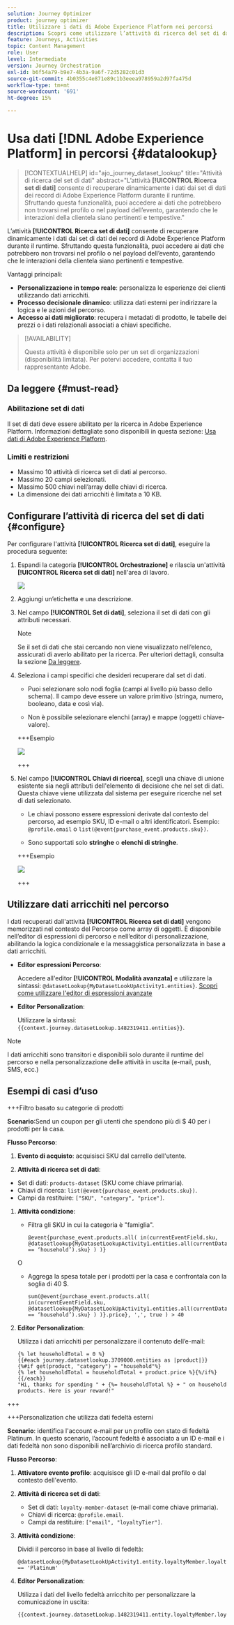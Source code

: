 ```yaml
---
solution: Journey Optimizer
product: journey optimizer
title: Utilizzare i dati di Adobe Experience Platform nei percorsi
description: Scopri come utilizzare l’attività di ricerca del set di dati in Adobe Journey Optimizer per arricchire i percorsi di clienti con dati esterni provenienti da Adobe Experience Platform.
feature: Journeys, Activities
topic: Content Management
role: User
level: Intermediate
version: Journey Orchestration
exl-id: b6f54a79-b9e7-4b3a-9a6f-72d5282c01d3
source-git-commit: 4b0355c4e871e89c1b3eeea978959a2d97fa475d
workflow-type: tm+mt
source-wordcount: '691'
ht-degree: 15%

---
```


# Usa dati [!DNL Adobe Experience Platform] in percorsi {#datalookup}

>[!CONTEXTUALHELP]
>id="ajo_journey_dataset_lookup"
>title="Attività di ricerca del set di dati"
>abstract="L’attività **[!UICONTROL Ricerca set di dati]** consente di recuperare dinamicamente i dati dai set di dati dei record di Adobe Experience Platform durante il runtime. Sfruttando questa funzionalità, puoi accedere ai dati che potrebbero non trovarsi nel profilo o nel payload dell’evento, garantendo che le interazioni della clientela siano pertinenti e tempestive."

L’attività **[!UICONTROL Ricerca set di dati]** consente di recuperare dinamicamente i dati dai set di dati dei record di Adobe Experience Platform durante il runtime. Sfruttando questa funzionalità, puoi accedere ai dati che potrebbero non trovarsi nel profilo o nel payload dell’evento, garantendo che le interazioni della clientela siano pertinenti e tempestive.

Vantaggi principali:

* **Personalizzazione in tempo reale**: personalizza le esperienze dei clienti utilizzando dati arricchiti.
* **Processo decisionale dinamico**: utilizza dati esterni per indirizzare la logica e le azioni del percorso.
* **Accesso ai dati migliorato**: recupera i metadati di prodotto, le tabelle dei prezzi o i dati relazionali associati a chiavi specifiche.

>[!AVAILABILITY]
>
>Questa attività è disponibile solo per un set di organizzazioni (disponibilità limitata). Per potervi accedere, contatta il tuo rappresentante Adobe.

## Da leggere {#must-read}

### Abilitazione set di dati

Il set di dati deve essere abilitato per la ricerca in Adobe Experience Platform. Informazioni dettagliate sono disponibili in questa sezione: [Usa dati di Adobe Experience Platform](../data/lookup-aep-data.md).

### Limiti e restrizioni

* Massimo 10 attività di ricerca set di dati al percorso.
* Massimo 20 campi selezionati.
* Massimo 500 chiavi nell’array delle chiavi di ricerca.
* La dimensione dei dati arricchiti è limitata a 10 KB.

## Configurare l’attività di ricerca del set di dati {#configure}

Per configurare l&#39;attività **[!UICONTROL Ricerca set di dati]**, eseguire la procedura seguente:

1. Espandi la categoria **[!UICONTROL Orchestrazione]** e rilascia un&#39;attività **[!UICONTROL Ricerca set di dati]** nell&#39;area di lavoro.

   ![](assets/aep-data-activity.png)

1. Aggiungi un’etichetta e una descrizione.

1. Nel campo **[!UICONTROL Set di dati]**, seleziona il set di dati con gli attributi necessari.

   >[!NOTE]
   >
   >Se il set di dati che stai cercando non viene visualizzato nell’elenco, assicurati di averlo abilitato per la ricerca. Per ulteriori dettagli, consulta la sezione [Da leggere](#must-read).

1. Seleziona i campi specifici che desideri recuperare dal set di dati.

   * Puoi selezionare solo nodi foglia (campi al livello più basso dello schema). Il campo deve essere un valore primitivo (stringa, numero, booleano, data e così via).

   * Non è possibile selezionare elenchi (array) e mappe (oggetti chiave-valore).

   +++Esempio

   ![](assets/aep-data-leaf-primitive.png)

   +++

1. Nel campo **[!UICONTROL Chiavi di ricerca]**, scegli una chiave di unione esistente sia negli attributi dell&#39;elemento di decisione che nel set di dati. Questa chiave viene utilizzata dal sistema per eseguire ricerche nel set di dati selezionato.

   * Le chiavi possono essere espressioni derivate dal contesto del percorso, ad esempio SKU, ID e-mail o altri identificatori. Esempio: `@profile.email` o `list(@event{purchase_event.products.sku})`.

   * Sono supportati solo **stringhe** o **elenchi di stringhe**.

   +++Esempio

   ![](assets/aep-data-strings.png)

   +++

## Utilizzare dati arricchiti nel percorso

I dati recuperati dall&#39;attività **[!UICONTROL Ricerca set di dati]** vengono memorizzati nel contesto del Percorso come array di oggetti. È disponibile nell’editor di espressioni di percorso e nell’editor di personalizzazione, abilitando la logica condizionale e la messaggistica personalizzata in base a dati arricchiti.

* **Editor espressioni Percorso**:

  Accedere all&#39;editor **[!UICONTROL Modalità avanzata]** e utilizzare la sintassi: `@datasetLookup{MyDatasetLookUpActivity1.entities}`. [Scopri come utilizzare l&#39;editor di espressioni avanzate](../building-journeys/expression/expressionadvanced.md)

* **Editor Personalization**:

  Utilizzare la sintassi: `{{context.journey.datasetLookup.1482319411.entities}}`.

>[!NOTE]
>
>I dati arricchiti sono transitori e disponibili solo durante il runtime del percorso e nella personalizzazione delle attività in uscita (e-mail, push, SMS, ecc.)

## Esempi di casi d’uso

+++Filtro basato su categorie di prodotti

**Scenario**:Send un coupon per gli utenti che spendono più di $ 40 per i prodotti per la casa.

**Flusso Percorso**:

1. **Evento di acquisto**: acquisisci SKU dal carrello dell&#39;utente.

1. **Attività di ricerca set di dati**:
* Set di dati: `products-dataset` (SKU come chiave primaria).
* Chiavi di ricerca: `list(@event{purchase_event.products.sku})`.
* Campi da restituire: `["SKU", "category", "price"]`.

1. **Attività condizione**:

   * Filtra gli SKU in cui la categoria è &quot;famiglia&quot;.

     ```
     @event{purchase_event.products.all( in(currentEventField.sku, @datasetlookup{MyDatasetLookupActivity1.entities.all(currentDatasetLookupField.category == ‘household’).sku} ) )} 
     ```

   O

   * Aggrega la spesa totale per i prodotti per la casa e confrontala con la soglia di 40 $.

     ```
     sum(@event{purchase_event.products.all( in(currentEventField.sku, @datasetlookup{MyDatasetLookUpActivity1.entities.all(currentDatasetLookupField.category == ‘household’).sku} ) )}.price}, ',', true ) > 40
     ```

1. **Editor Personalization**:

   Utilizza i dati arricchiti per personalizzare il contenuto dell’e-mail:

   ```
   {% let householdTotal = 0 %}
   {{#each journey.datasetlookup.3709000.entities as |product|}}
   {%#if get(product, "category") = "household"%}
   {% let householdTotal = householdTotal + product.price %}{%/if%}
   {{/each}}
   "Hi, thanks for spending " + {%= householdTotal %} + " on household products. Here is your reward!"
   ```

+++

+++Personalization che utilizza dati fedeltà esterni

**Scenario**: identifica l&#39;account e-mail per un profilo con stato di fedeltà Platinum. In questo scenario, l’account fedeltà è associato a un ID e-mail e i dati fedeltà non sono disponibili nell’archivio di ricerca profilo standard.

**Flusso Percorso**:

1. **Attivatore evento profilo**: acquisisce gli ID e-mail dal profilo o dal contesto dell&#39;evento.

1. **Attività di ricerca set di dati**:
   * Set di dati: `loyalty-member-dataset` (e-mail come chiave primaria).
   * Chiavi di ricerca: `@profile.email`.
   * Campi da restituire: `["email", "loyaltyTier"]`.

1. **Attività condizione**:

   Dividi il percorso in base al livello di fedeltà:

   ```
   @datasetLookup{MyDatasetLookUpActivity1.entity.loyaltyMember.loyaltyTier} == 'Platinum'
   ```

1. **Editor Personalization**:

   Utilizza i dati del livello fedeltà arricchito per personalizzare la comunicazione in uscita:

   ```
   {{context.journey.datasetLookup.1482319411.entity.loyaltyMember.loyaltyTier}}
   ```
